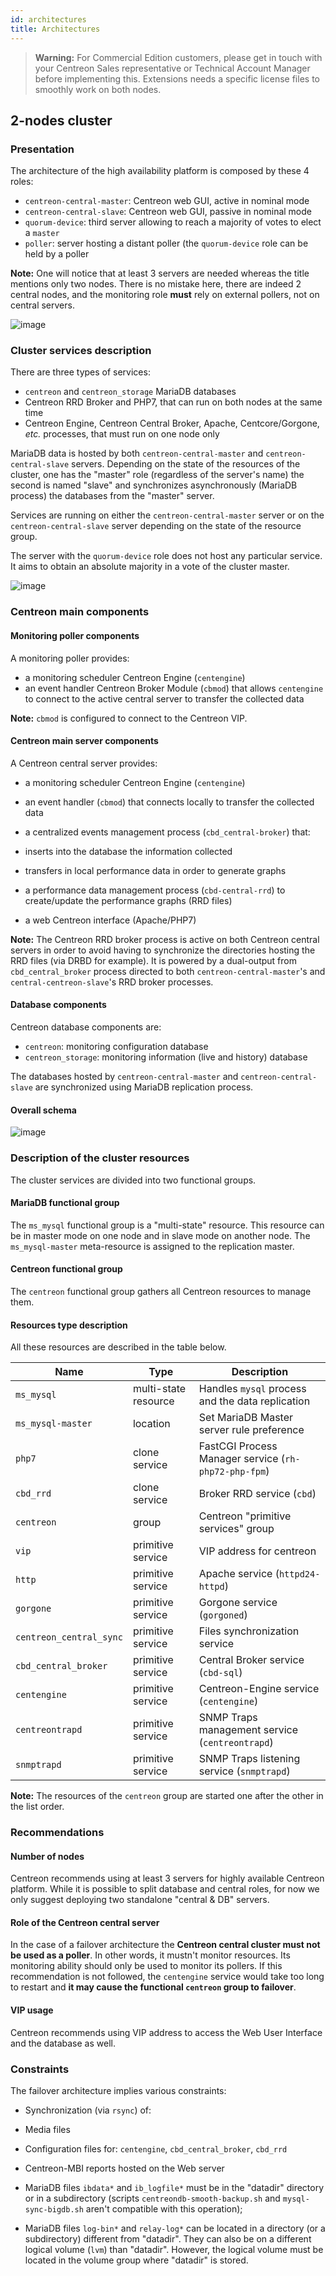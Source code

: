```yaml
---
id: architectures
title: Architectures
---
```


> **Warning:** For Commercial Edition customers, please get in touch with your Centreon Sales representative or Technical Account Manager before implementing this. Extensions needs a specific license files to smoothly work on both nodes.

## 2-nodes cluster

### Presentation

The architecture of the high availability platform is composed by these 4 roles:

* `centreon-central-master`: Centreon web GUI, active in nominal mode
* `centreon-central-slave`: Centreon web GUI, passive in nominal mode
* `quorum-device`: third server allowing to reach a majority of votes to elect a `master`
* `poller`: server hosting a distant poller (the `quorum-device` role can be held by a poller

**Note:** One will notice that at least 3 servers are needed whereas the title mentions only two nodes. There is no mistake here, there are indeed 2 central nodes, and the monitoring role **must** rely on external pollers, not on central servers.

![image](../../assets/integrations/centreon-ha/cluster-2-nodes.png)

### Cluster services description

There are three types of services:

* `centreon` and `centreon_storage` MariaDB databases
* Centreon RRD Broker and PHP7, that can run on both nodes at the same time
* Centreon Engine, Centreon Central Broker, Apache, Centcore/Gorgone, *etc.* processes, that must run on one node only

MariaDB data is hosted by both `centreon-central-master` and `centreon-central-slave` servers. Depending on the state of the resources of the cluster, one has the "master" role (regardless of the server's name) the second is named "slave" and synchronizes asynchronously (MariaDB process) the databases from the "master" server.

Services are running on either the `centreon-central-master` server or on the `centreon-central-slave` server depending on the state of the resource group.

The server with the `quorum-device` role does not host any particular service. It aims to obtain an absolute majority in a vote of the cluster master.

![image](../../assets/integrations/centreon-ha/cluster_services_desc.png)

### Centreon main components

#### Monitoring poller components

A monitoring poller provides:

* a monitoring scheduler Centreon Engine (`centengine`)
* an event handler Centreon Broker Module (`cbmod`) that allows `centengine` to connect to the active central server to transfer the collected data

**Note:** `cbmod` is configured to connect to the Centreon VIP.

#### Centreon main server components

A Centreon central server provides:

* a monitoring scheduler Centreon Engine (`centengine`)
* an event handler (`cbmod`) that connects locally to transfer the collected data
* a centralized events management process (`cbd_central-broker`) that:

* inserts into the database the information collected
* transfers in local performance data in order to generate graphs

* a performance data management process (`cbd-central-rrd`) to create/update the performance graphs (RRD files)
* a web Centreon interface (Apache/PHP7)

**Note:** The Centreon RRD broker process is active on both Centreon central servers in order to avoid having to synchronize the directories hosting the RRD files (via DRBD for example). It is powered by a dual-output from `cbd_central_broker` process directed to both `centreon-central-master`'s and `central-centreon-slave`'s RRD broker processes.

#### Database components

Centreon database components are:

* `centreon`: monitoring configuration database
* `centreon_storage`: monitoring information (live and history) database

The databases hosted by `centreon-central-master` and `centreon-central-slave` are synchronized using MariaDB replication process.

#### Overall schema

![image](../../assets/integrations/centreon-ha/cluster-2-nodes-architecture.png)

### Description of the cluster resources

The cluster services are divided into two functional groups.

#### MariaDB functional group

The `ms_mysql` functional group is a "multi-state" resource. This resource can be in master mode on one node and in slave mode on another node. The `ms_mysql-master` meta-resource is assigned to the replication master.

#### Centreon functional group

The `centreon` functional group gathers all Centreon resources to manage them.

#### Resources type description

All these resources are described in the table below.

| Name                    | Type                 | Description                                          |
| ----------------------- | -------------------- | ---------------------------------------------------- |
| `ms_mysql`              | multi-state resource | Handles `mysql` process and the data replication     |
| `ms_mysql-master`       | location             | Set MariaDB Master server rule preference            |
| `php7`                  | clone service        | FastCGI Process Manager service (`rh-php72-php-fpm`) |
| `cbd_rrd`               | clone service        | Broker RRD service (`cbd`)                           |
| `centreon`              | group                | Centreon "primitive services" group                  |
| `vip`                   | primitive service    | VIP address for centreon                             |
| `http`                  | primitive service    | Apache service (`httpd24-httpd`)                     |
| `gorgone`               | primitive service    | Gorgone service (`gorgoned`)                         |
| `centreon_central_sync` | primitive service    | Files synchronization service                        |
| `cbd_central_broker`    | primitive service    | Central Broker service (`cbd-sql`)                   |
| `centengine`            | primitive service    | Centreon-Engine service (`centengine`)               |
| `centreontrapd`         | primitive service    | SNMP Traps management service (`centreontrapd`)      |
| `snmptrapd`             | primitive service    | SNMP Traps listening service (`snmptrapd`)           |

**Note:** The resources of the `centreon` group are started one after the other in the list order.

### Recommendations

#### Number of nodes

Centreon recommends using at least 3 servers for highly available Centreon platform. While it is possible to split database and central roles, for now we only suggest deploying two standalone "central & DB" servers.

#### Role of the Centreon central server

In the case of a failover architecture the **Centreon central cluster must not be used as a poller**. In other words, it mustn't monitor resources. Its monitoring ability should only be used to monitor its pollers. If this recommendation is not followed, the `centengine` service would take too long to restart and **it may cause the functional `centreon` group to failover**.

#### VIP usage

Centreon recommends using VIP address to access the Web User Interface and the database as well.

### Constraints

The failover architecture implies various constraints:

* Synchronization (via `rsync`) of:

* Media files
* Configuration files for: `centengine`, `cbd_central_broker`, `cbd_rrd`
* Centreon-MBI reports hosted on the Web server

* MariaDB files `ibdata*` and `ib_logfile*` must be in the "datadir" directory or in a subdirectory (scripts `centreondb-smooth-backup.sh` and `mysql-sync-bigdb.sh` aren't compatible with this operation);
* MariaDB files `log-bin*` and `relay-log*` can be located in a directory (or a subdirectory) different from "datadir". They can also be on a different logical volume (`lvm`) than "datadir". However, the logical volume must be located in the volume group where "datadir" is stored.

